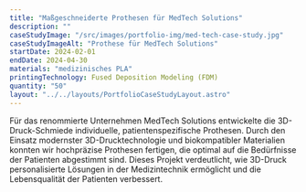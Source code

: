 ```yaml
---
title: "Maßgeschneiderte Prothesen für MedTech Solutions"
description: ""
caseStudyImage: "/src/images/portfolio-img/med-tech-case-study.jpg"
caseStudyImageAlt: "Prothese für MedTech Solutions"
startDate: 2024-02-01
endDate: 2024-04-30
materials: "medizinisches PLA"
printingTechnology: Fused Deposition Modeling (FDM)
quantity: "50"
layout: "../../layouts/PortfolioCaseStudyLayout.astro"
---
```


Für das renommierte Unternehmen MedTech Solutions entwickelte die 3D-Druck-Schmiede individuelle, patientenspezifische Prothesen. Durch den Einsatz modernster 3D-Drucktechnologie und biokompatibler Materialien konnten wir hochpräzise Prothesen fertigen, die optimal auf die Bedürfnisse der Patienten abgestimmt sind. Dieses Projekt verdeutlicht, wie 3D-Druck personalisierte Lösungen in der Medizintechnik ermöglicht und die Lebensqualität der Patienten verbessert.
